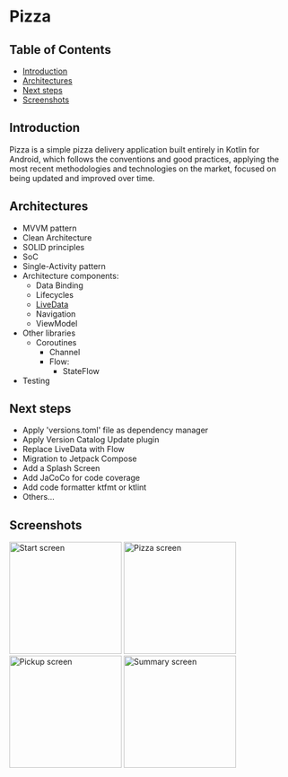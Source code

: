 # Pizza

## Table of Contents
- [Introduction](#introduction)
- [Architectures](#architectures)
- [Next steps](#next-steps)
- [Screenshots](#screenshots)

## Introduction
Pizza is a simple pizza delivery application built entirely in Kotlin for Android, which follows the conventions and good practices, applying the most recent methodologies and technologies on the market, focused on being updated and improved over time.

## Architectures
- MVVM pattern
- Clean Architecture
- SOLID principles
- SoC
- Single-Activity pattern
- Architecture components:
  - Data Binding
  - Lifecycles
  - <u>LiveData</u>
  - Navigation
  - ViewModel
- Other libraries
  - Coroutines
    - Channel
    - Flow:
      - StateFlow
- Testing

## Next steps
- Apply 'versions.toml' file as dependency manager
- Apply Version Catalog Update plugin
- Replace LiveData with Flow
- Migration to Jetpack Compose
- Add a Splash Screen
- Add JaCoCo for code coverage
- Add code formatter ktfmt or ktlint
- Others...

## Screenshots
<img width="200" alt="Start screen" src="https://user-images.githubusercontent.com/33102786/215556885-0b659344-06de-4d70-8ea2-e7b6dde8dc31.jpg"> <img width="200" alt="Pizza screen" src="https://user-images.githubusercontent.com/33102786/215558002-25dfd085-0afa-4fa4-bdda-5f167bbf7248.jpg"> <img width="200" alt="Pickup screen" src="https://user-images.githubusercontent.com/33102786/215558037-55adeca1-f6e5-42c8-bb49-92da24ff00a1.jpg"> <img width="200" alt="Summary screen" src="https://user-images.githubusercontent.com/33102786/215558078-ee453acf-5562-423b-83d2-9bb050e62603.jpg">
